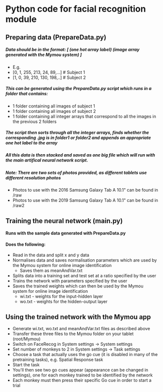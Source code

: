 # Python code for facial recognition module



## Preparing data (PrepareData.py)

##### Data should be in the format: [ (one hot array label) (image array generated with the Mymou system) ]

- E.g. 
- [0, 1, 255, 213, 24, 89,...]  # Subject 1
- [1, 0, 39, 210, 130, 198,..]  # Subject 2

##### This can be generated using the PrepareData.py script which runs in a folder that contains:
- 1 folder containing all images of subject 1
- 1 folder containing all images of subject 2
- 1 folder containing all integer arrays that correspond to all the images in the previous 2 folders

##### The script then sorts through all the integer arrays, finds whether the corresponding .jpg is in folder1 or folder2 and appends an appropriate one hot label to the array

##### All this data is then stacked and saved as one big file which will run with the main artifical neural network script.

##### Note: There are two sets of photos provided, as different tablets use different resolution photos
 - Photos to use with the 2016 Samsung Galaxy Tab A 10.1" can be found in /raw
 - Photos to use with the 2019 Samsung Galaxy Tab A 10.1" can be found in /raw2



## Training the neural network (main.py)

#### Runs with the sample data generated with PrepareData.py

#### Does the following:
- Read in the data and split x and y data
- Normalises data and saves normalisation parameters which are used by the Mymou system for online image identification
    - Saves them as meanAndVar.txt
- Splits data into a training set and test set at a ratio specified by the user
- Trains the network with parameters specified by the user
- Saves the trained weights which can then be used by the Mymou system for online image identification
    - wi.txt - weights for the input-hidden layer
    - wo.txt - weights for the hidden-output layer

## Using the trained network with the Mymou app
- Generate wi.txt, wo.txt and meanAndVar.txt files as described above
- Transfer these three files to the Mymou folder on your tablet (root/Mymou)
- Switch on FaceRecog in System settings -> System settings
- Set number of monkeys to 2 in System settings -> Task settings
- Choose a task that actually uses the go cue (it is disabled in many of the pretraining tasks), e.g. Spatial Response task
- Start the task
- You'll then see two go cues appear (appearance can be changed in settings), one for each monkey trained to be identified by the network
- Each monkey must then press their specific Go cue in order to start a trial 
